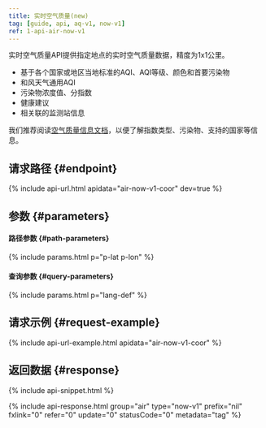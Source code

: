 ```yaml
---
title: 实时空气质量(new)
tag: [guide, api, aq-v1, now-v1]
ref: 1-api-air-now-v1
---
```


实时空气质量API提供指定地点的实时空气质量数据，精度为1x1公里。

- 基于各个国家或地区当地标准的AQI、AQI等级、颜色和首要污染物
- 和风天气通用AQI
- 污染物浓度值、分指数
- 健康建议
- 相关联的监测站信息

我们推荐阅读[空气质量信息文档](/docs/resource/air-info/)，以便了解指数类型、污染物、支持的国家等信息。

## 请求路径 {#endpoint}

{% include api-url.html apidata="air-now-v1-coor" dev=true %}

## 参数 {#parameters}

#### 路径参数 {#path-parameters}

{% include params.html p="p-lat p-lon" %}

#### 查询参数 {#query-parameters}

{% include params.html p="lang-def" %}

## 请求示例 {#request-example}

{% include api-url-example.html apidata="air-now-v1-coor" %}

## 返回数据 {#response}

{% include api-snippet.html %}

{% include api-response.html group="air" type="now-v1" prefix="nil" fxlink="0" refer="0" update="0" statusCode="0" metadata="tag"  %}